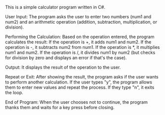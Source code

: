 This is a simple calculator program written in C#.

User Input:
The program asks the user to enter two numbers (num1 and num2) and an arithmetic operation (addition, subtraction, multiplication, or division).

Performing the Calculation:
Based on the operation entered, the program calculates the result:
If the operation is +, it adds num1 and num2.
If the operation is -, it subtracts num2 from num1.
If the operation is *, it multiplies num1 and num2.
If the operation is /, it divides num1 by num2 (but checks for division by zero and displays an error if that's the case).

Output:
It displays the result of the operation to the user.

Repeat or Exit:
After showing the result, the program asks if the user wants to perform another calculation. If the user types "y", the program allows them to enter new values and repeat the process. If they type "n", it exits the loop.

End of Program:
When the user chooses not to continue, the program thanks them and waits for a key press before closing.
